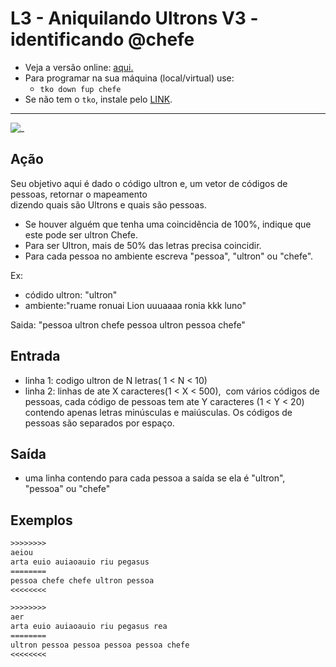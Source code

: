 # L3 - Aniquilando Ultrons V3 - identificando @chefe

- Veja a versão online: [aqui.](https://github.com/qxcodefup/arcade/blob/master/base/chefe/Readme.md)
- Para programar na sua máquina (local/virtual) use:
  - `tko down fup chefe`
- Se não tem o `tko`, instale pelo [LINK](https://github.com/senapk/tko).

---

![_](https://raw.githubusercontent.com/qxcodefup/arcade/master/base/chefe/cover.jpg)

## Ação

Seu objetivo aqui é dado o código ultron e, um vetor de códigos de pessoas, retornar o mapeamento  
dizendo quais são Ultrons e quais são pessoas.

- Se houver alguém que tenha uma coincidência de 100%, indique que este pode ser ultron Chefe.
- Para ser Ultron, mais de 50% das letras precisa coincidir.
- Para cada pessoa no ambiente escreva "pessoa", "ultron" ou "chefe".

Ex:

- códido ultron: "ultron"  
- ambiente:"ruame ronuai Lion uuuaaaa ronia kkk luno"

Saida: "pessoa ultron chefe pessoa ultron pessoa chefe"

## Entrada

- linha 1: codigo ultron de N letras( 1 < N < 10)
- linha 2: linhas de ate X caracteres(1 < X < 500),  com vários códigos de pessoas, cada código de pessoas tem ate Y caracteres (1 < Y < 20) contendo apenas letras minúsculas e maiúsculas. Os códigos de pessoas são separados por espaço.

## Saída

- uma linha contendo para cada pessoa a saída se ela é "ultron", "pessoa" ou "chefe"

## Exemplos

``` txt
>>>>>>>>
aeiou  
arta euio auiaoauio riu pegasus
========  
pessoa chefe chefe ultron pessoa
<<<<<<<<

>>>>>>>>
aer
arta euio auiaoauio riu pegasus rea
========
ultron pessoa pessoa pessoa pessoa chefe
<<<<<<<<
```
